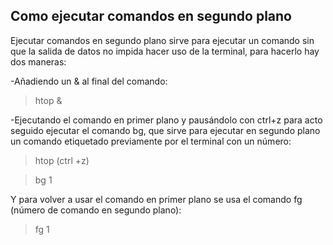 ## Como ejecutar comandos en segundo plano

Ejecutar comandos en segundo plano sirve para ejecutar un comando sin que la salida de datos no impida hacer uso de la terminal, para hacerlo hay dos maneras:

-Añadiendo un & al final del comando:
> htop &

-Ejecutando el comando en primer plano y pausándolo con ctrl+z para acto seguido ejecutar el comando bg, que sirve para ejecutar en segundo plano un comando etiquetado previamente por el terminal con un número:
> htop (ctrl +z)

>bg 1

Y para volver a usar el comando en primer plano se usa el comando fg (número de comando en segundo plano):
>fg 1
